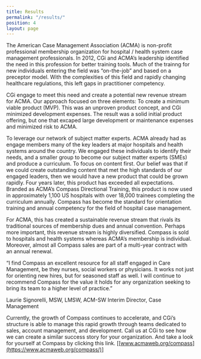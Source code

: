 ```yaml
---
title: Results
permalink: "/results/"
position: 4
layout: page
---
```


The American Case Management Association (ACMA) is non-profit professional membership organization for hospital / health system case management professionals. In 2012, CGi and ACMA’s leadership identified the need in this profession for better training tools. Much of the trainng for new individuals entering the field was “on-the-job” and based on a preceptor model. With the complexities of this field and rapidly changing healthcare regulations, this left gaps in practitioner competency.

CGi engage to meet this need and create a potential new revenue stream for ACMA. Our approach focused on three elements:
To create a minimum viable product (MVP). This was an unproven product concept, and CGi minimized development expenses. The result was a solid initial product offering, but one that excaped large development or maintenance expenses and minimized risk to ACMA. 

To leverage our network of subject matter experts. ACMA already had as engage members many of the key leaders at major hospitals and health systems around the country. We engaged these individuals to identify their needs, and a smaller group to become our subject matter experts (SMEs) and produce a curriculum.
To focus on content first. Our belief was that if we could create outstanding content that met the high standards of our engaged leaders, then we would have a new product that could be grown rapidly.
Four years later, this product has exceeded all expectations. Branded as ACMA’s Compass Directional Training, this product is now used in approximately 1,100 US hospitals with over 18,000 trainees completing the curriculum annually. Compass has become the standard for orientation training and annual competency for the field of hospital case management. 

For ACMA, this has created a sustainable revenue stream that rivals its traditional sources of membership dues and annual convention. 
Perhaps more important, this revenue stream is highly diversified. Compass is sold to hospitals and health systems whereas ACMA’s membership is individual. Moreover, almost all Compass sales are part of a multi-year contract with an annual renewal.

“I find Compass an excellent resource for all staff engaged in Care Management, be they nurses, social workers or physicians. It works not just for orienting new hires, but for seasoned staff as well. I will continue to recommend Compass for the value it holds for any organization seeking to bring its team to a higher level of practice.”

Laurie Signorelli, MSW, LMSW, ACM-SW
Interim Director, Case Management

Currently, the growth of Compass continues to accelerate, and CGi’s structure is able to manage this rapid growth through teams dedicated to sales, account management, and development. 
Call us at CGi to see how we can create a similar success story for your organization. And take a look for yourself at Compass by clicking this link. [[www.acmaweb.org/compass](https://www.acmaweb.org/compass/)]
